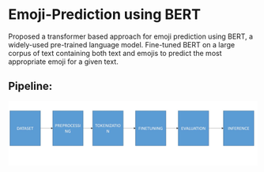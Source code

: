 # Emoji-Prediction using BERT

Proposed a transformer based approach for emoji prediction using BERT, a widely-used pre-trained language model. 
Fine-tuned BERT on a large corpus of text containing both text and emojis to predict the most appropriate emoji for a given text.

## Pipeline:

![Image](https://github.com/AniketP04/Emoji-Prediction/blob/main/assets/emoji%20prediction%20using%20transformer.jpg)




